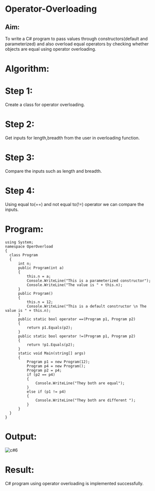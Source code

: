 # Operator-Overloading

## Aim:
 To write a C# program to pass values through constructors(default and parameterized) and also overload equal operators by checking whether objects are equal using operator overloading. 
 
 # Algorithm:
 
# Step 1:
Create a class for operator overloading.

# Step 2:
Get inputs for length,breadth from the user in overloading function.

# Step 3:
Compare the inputs such as length and breadth.

# Step 4:
Using equal to(==) and not equal to(!=) operator we can compare the inputs.
 
 
 # Program:
 ```
 using System;
namespace OperOverload
{
   class Program
   {
       int n;
       public Program(int a)
       {
           this.n = a;
           Console.WriteLine("This is a parameterized constructor");
           Console.WriteLine("The value is " + this.n);
       }
       public Program()
       {
           this.n = 12;
           Console.WriteLine("This is a default constructor \n The value is " + this.n);
       }
       public static bool operator ==(Program p1, Program p2)
       {
           return p1.Equals(p2);
       }
       public static bool operator !=(Program p1, Program p2)
       {
           return !p1.Equals(p2);
       }
       static void Main(string[] args)
       {
           Program p1 = new Program(12);
           Program p4 = new Program();
           Program p2 = p4;
           if (p2 == p4)
           {
               Console.WriteLine("They both are equal");
           }
           else if (p1 != p4)
           {
               Console.WriteLine("They both are different ");
           }
       }
   }
}
 ```
 
 # Output:
 
 ![c#6](https://github.com/Gayathriraj18/Operator-Overloading/assets/94154854/59b569a1-6bf2-4384-b88e-d93535441bdd)

 
 # Result:
 
 C# program using operator overloading is implemented successfully.
